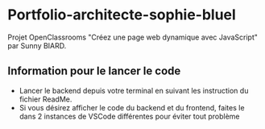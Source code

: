 # Portfolio-architecte-sophie-bluel

Projet OpenClassrooms "Créez une page web dynamique avec JavaScript" par Sunny BIARD.

## Information pour le lancer le code

 - Lancer le backend depuis votre terminal en suivant les instruction du fichier ReadMe.
 - Si vous désirez afficher le code du backend et du frontend, faites le dans 2 instances de VSCode différentes pour éviter tout problème
